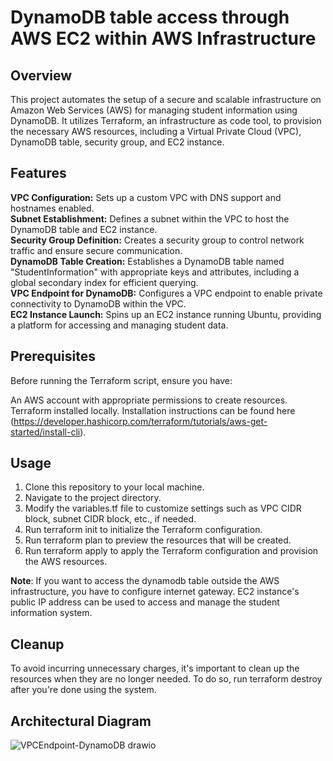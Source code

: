 # DynamoDB table access through AWS EC2 within AWS Infrastructure #
## Overview ##
This project automates the setup of a secure and scalable infrastructure on Amazon Web Services (AWS) for managing student information using DynamoDB. It utilizes Terraform, an infrastructure as code tool, to provision the necessary AWS resources, including a Virtual Private Cloud (VPC), DynamoDB table, security group, and EC2 instance.

## Features ##

**VPC Configuration:** Sets up a custom VPC with DNS support and hostnames enabled.  
**Subnet Establishment:** Defines a subnet within the VPC to host the DynamoDB table and EC2 instance.  
**Security Group Definition:** Creates a security group to control network traffic and ensure secure communication.  
**DynamoDB Table Creation:** Establishes a DynamoDB table named "StudentInformation" with appropriate keys and attributes, including a global secondary index for efficient querying.  
**VPC Endpoint for DynamoDB:** Configures a VPC endpoint to enable private connectivity to DynamoDB within the VPC.  
**EC2 Instance Launch:** Spins up an EC2 instance running Ubuntu, providing a platform for accessing and managing student data.  

## Prerequisites ##
Before running the Terraform script, ensure you have:

An AWS account with appropriate permissions to create resources.
Terraform installed locally. Installation instructions can be found here (https://developer.hashicorp.com/terraform/tutorials/aws-get-started/install-cli).

## Usage ##
1. Clone this repository to your local machine.
2. Navigate to the project directory.
3. Modify the variables.tf file to customize settings such as VPC CIDR block, subnet CIDR block, etc., if needed.
4. Run terraform init to initialize the Terraform configuration.
5. Run terraform plan to preview the resources that will be created.
6. Run terraform apply to apply the Terraform configuration and provision the AWS resources.


**Note**: If you want to access the dynamodb table outside the AWS infrastructure, you have to configure internet gateway. EC2 instance's public IP address can be used to access and manage the student information system.  

## Cleanup ##
To avoid incurring unnecessary charges, it's important to clean up the resources when they are no longer needed. To do so, run terraform destroy after you're done using the system.

## Architectural Diagram ##
![VPCEndpoint-DynamoDB drawio](https://github.com/keshorem/vpc-endpoint-terraform-module/assets/107935939/19735e30-4a42-40f7-921e-566c92ef3c7e)

